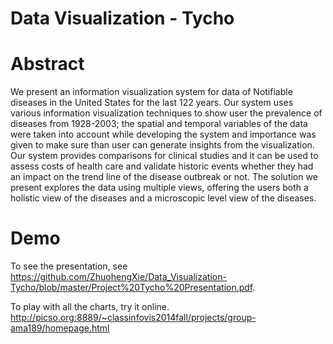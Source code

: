 # Data Visualization - Tycho

# Abstract
We present an information visualization system for data of Notifiable diseases in the United States for the last 122 years. Our system uses various information visualization techniques to show user the prevalence of diseases from 1928-2003; the spatial and temporal variables of the data were taken into account while developing the system and importance was given to make sure than user can generate insights from the visualization. Our system provides comparisons for clinical studies and it can be used to assess costs of health care and validate historic events whether they had an impact on the trend line of the disease outbreak or not. The solution we present explores the data using multiple views, offering the users both a holistic view of the diseases and a microscopic level view of the diseases.

# Demo
To see the presentation, see 
https://github.com/ZhuohengXie/Data_Visualization-Tycho/blob/master/Project%20Tycho%20Presentation.pdf.

To play with all the charts, try it online.
http://picso.org:8889/~classinfovis2014fall/projects/group-ama189/homepage.html


